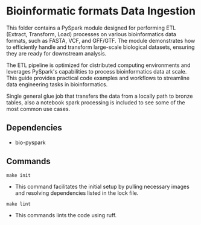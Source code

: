 # Bioinformatic formats Data Ingestion

This folder contains a PySpark module designed for performing ETL (Extract, Transform, Load) processes on various bioinformatics data formats, such as FASTA, VCF, and GFF/GTF. The module demonstrates how to efficiently handle and transform large-scale biological datasets, ensuring they are ready for downstream analysis.

The ETL pipeline is optimized for distributed computing environments and leverages PySpark's capabilities to process bioinformatics data at scale. This guide provides practical code examples and workflows to streamline data engineering tasks in bioinformatics.

Single general glue job that transfers the data from a locally path to bronze tables, also a notebook spark processing is included to see some of the most common use cases.

## Dependencies
 - bio-pyspark

## Commands

`make init`

- This command facilitates the initial setup by pulling necessary images and resolving dependencies listed in the lock file.


`make lint`

- This commands lints the code using ruff.
